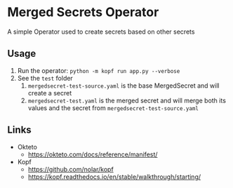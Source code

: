 # Merged Secrets Operator

A simple Operator used to create secrets based on other secrets

## Usage

1. Run the operator: `python -m kopf run app.py --verbose`
1. See the `test` folder
    1. `mergedsecret-test-source.yaml` is the base MergedSecret and will create a secret
    1. `mergedsecret-test.yaml` is the merged secret and will merge both its values and the secret from `mergedsecret-test-source.yaml`

## Links
 * Okteto
    * https://okteto.com/docs/reference/manifest/
 * Kopf
    * https://github.com/nolar/kopf
    * https://kopf.readthedocs.io/en/stable/walkthrough/starting/